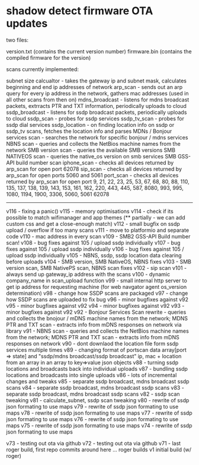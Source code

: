 # shadow detect firmware OTA updates

two files: 

version.txt (contains the current version number)
firmware.bin (contains the compiled firmware for the version)

scans currently implemented:

subnet size calcualtor - takes the gateway ip and subnet mask, calculates beginning and end ip addresses of network
arp_scan - sends out an arp query for every ip address in the network, gathers mac addresses (used in all other scans from then on)
mdns_broadcast - listens for mdns broadcast packets, extrracts PTR and TXT information, periodically uploads to cloud
ssdp_broadcast - listens for ssdp broadcast packets, periodically uploads to cloud
ssdp_scan - probes for ssdp services
ssdp_tv_scan - probes for ssdp dial services
ssdp_location - on finding location info on ssdp or ssdp_tv scans, fetches the location info and parses
MDNs / Bonjour services scan - searches the network for specific bonjour / mdns services
NBNS scan - queries and collects the NetBios machine names from the network
SMB version scan - queries the available SMB versions
SMB NATIVEOS scan - queries the native_os version on smb services
SMB GSS-API build number scan
iphone_scan - checks all devices returned by arp_scan for open port 62078
sip_scan - checks all devices returned by arp_scan for open ports 5060 and 5061
port_scan - checks all devices returned by arp_scan for open port 9, 21, 22, 23, 25, 53, 67, 68, 80, 88, 110, 135, 137, 138, 139, 143, 153, 161, 162, 220, 443, 445, 587, 8080, 993, 995, 1080, 1194, 1900, 3306, 5060, 5061 62078



-------
v116 - fixing a panic()
v115 - memory optimisations
v114 - check if its possible to match wifimanager and app themes (** partially - we can add custom css and get a close-enough match)
v112 - small bugfix on ssdp upload / overflow if too many scans
v111 - move to platformio and separate code
v110 - mac address in every scan
v109 - SMB2 GSS-API Build number scan!
v108 - bug fixes against 105 / upload ssdp individually
v107 - bug fixes against 105 / upload ssdp individually
v106 - bug fixes against 105 / upload ssdp individually
v105 - NBNS, ssdp, ssdp location data clearing before uploads
v104 - SMB version, SMB NativeOS, NBNS fixes
v103 - SMB version scan, SMB NativePS scan, NBNS scan fixes
v102 - sip scan
v101 - always send up gateway_ip address with the scans
v100 - dynamic company_name in scan_upload function
v99 - small internal http server to get ip address for requesting machine (for web navgator agent os_version determination)
v98 - change how SSDP scans are packaged
v97 - change how SSDP scans are uploaded to fix bug
v96 - minor bugfixes against v92
v95 - minor bugfixes against v92
v94 - minor bugfixes against v92
v93 - minor bugfixes against v92
v92 - Bonjour Services Scan rewrite - queries and collects the bnojour / mDNS machine names from the network; MDNS PTR and TXT scan - extracts info from mDNS responses on network via library 
v91 - NBNS scan - queries and collects the NetBios machine names from the network; MDNS PTR and TXT scan - extracts info from mDNS responses on network
v90 - dont downlaod the location file form ssdp services multiple times
v89 - changing format of portscan data array[port => state] and "ssdp/mdns broadcast/ssdp broadcast" ip, mac + location from an array in an array to key=>value json objects 
v88 - turning ssdp locations and broadcasts back into individual uploads
v87 - bundling ssdp locations and broadcasts into single uploads
v86 - lots of incremental changes and tweaks
v85 - separate ssdp broadcast, mdns broadcast ssdp scans
v84 - separate ssdp broadcast, mdns broadcast ssdp scans
v83 - separate ssdp broadcast, mdns broadcast ssdp scans
v82 - ssdp scan tweaking
v81 - calculate_subnet, ssdp scan tweaking
v80 - rewrite of ssdp json formating to use maps
v79 - rewrite of ssdp json formating to use maps
v78 - rewrite of ssdp json formating to use maps
v77 - rewrite of ssdp json formating to use maps
v76 - rewrite of ssdp json formating to use maps
v75 - rewrite of ssdp json formating to use maps
v74 - rewrite of ssdp json formating to use maps

v73 - testing out ota via github
v72 - testing out ota via github
v71 - last roger build, first repo commits around here
... roger builds
v1 initial build (w/ roger)